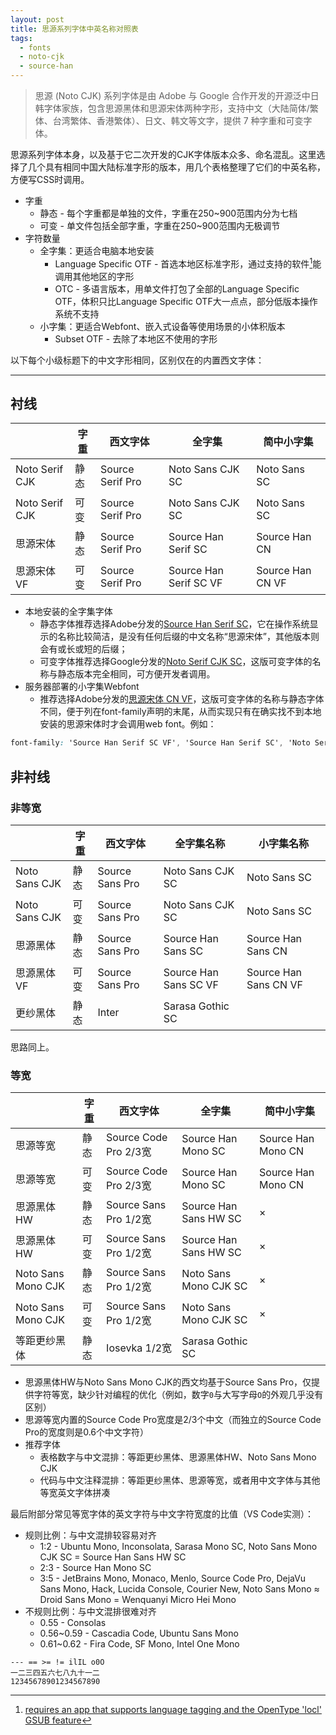 ```yaml
---
layout: post
title: 思源系列字体中英名称对照表
tags:
  - fonts
  - noto-cjk
  - source-han
---
```


> 思源 (Noto CJK) 系列字体是由 Adobe 与 Google 合作开发的开源泛中日韩字体家族，包含思源黑体和思源宋体两种字形，支持中文（大陆简体/繁体、台湾繁体、香港繁体）、日文、韩文等文字，提供 7 种字重和可变字体。

思源系列字体本身，以及基于它二次开发的CJK字体版本众多、命名混乱。这里选择了几个具有相同中国大陆标准字形的版本，用几个表格整理了它们的中英名称，方便写CSS时调用。

- 字重
	- 静态 - 每个字重都是单独的文件，字重在250~900范围内分为七档
	- 可变 - 单文件包括全部字重，字重在250~900范围内无极调节
- 字符数量
	- 全字集：更适合电脑本地安装
		- Language Specific OTF - 首选本地区标准字形，通过支持的软件[^1]能调用其他地区的字形
		- OTC - 多语言版本，用单文件打包了全部的Language Specific OTF，体积只比Language Specific OTF大一点点，部分低版本操作系统不支持
	- 小字集：更适合Webfont、嵌入式设备等使用场景的小体积版本
		- Subset OTF - 去除了本地区不使用的字形

[^1]: [requires an app that supports language tagging and the OpenType 'locl' GSUB feature](https://github.com/adobe-fonts/source-han-sans/tree/release?tab=readme-ov-file#language-specific-variable-fonts)

以下每个小级标题下的中文字形相同，区别仅在的内置西文字体：

---

## 衬线

|                | 字重  | 西文字体             | 全字集                    | 简中小字集            |
| -------------- | --- | ---------------- | ---------------------- | ---------------- |
| Noto Serif CJK | 静态  | Source Serif Pro | Noto Sans CJK SC       | Noto Sans SC     |
| Noto Serif CJK | 可变  | Source Serif Pro | Noto Sans CJK SC       | Noto Sans SC     |
| 思源宋体           | 静态  | Source Serif Pro | Source Han Serif SC    | Source Han CN    |
| 思源宋体 VF        | 可变  | Source Serif Pro | Source Han Serif SC VF | Source Han CN VF |

- 本地安装的全字集字体
	- 静态字体推荐选择Adobe分发的[Source Han Serif SC](https://github.com/adobe-fonts/source-han-serif/tree/release)，它在操作系统显示的名称比较简洁，是没有任何后缀的中文名称“思源宋体”，其他版本则会有或长或短的后缀；
	- 可变字体推荐选择Google分发的[Noto Serif CJK SC](https://github.com/notofonts/noto-cjk)，这版可变字体的名称与静态版本完全相同，可方便开发者调用。
- 服务器部署的小字集Webfont
    - 推荐选择Adobe分发的[思源宋体 CN VF](https://github.com/adobe-fonts/source-han-serif)，这版可变字体的名称与静态字体不同，便于列在font-family声明的末尾，从而实现只有在确实找不到本地安装的思源宋体时才会调用web font。例如：

``` CSS
font-family: 'Source Han Serif SC VF', 'Source Han Serif SC', 'Noto Serif CJK SC', 'Source Han Serif CN', 'Noto Serif SC', 'Source Han Serif CN VF', serif;
```

## 非衬线

### 非等宽

|               | 字重  | 西文字体            | 全字集名称                            | 小字集名称                 |
| ------------- | --- | --------------- | -------------------------------- | --------------------- |
| Noto Sans CJK | 静态  | Source Sans Pro | Noto Sans CJK SC                 | Noto Sans SC          |
| Noto Sans CJK | 可变  | Source Sans Pro | Noto Sans CJK SC                 | Noto Sans SC          |
| 思源黑体          | 静态  | Source Sans Pro | Source Han Sans SC               | Source Han Sans CN    |
| 思源黑体 VF       | 可变  | Source Sans Pro | Source Han Sans SC VF            | Source Han Sans CN VF |
| 更纱黑体          | 静态  | Inter           | Sarasa Gothic SC |                       |

思路同上。

### 等宽

|                    | 字重  | 西文字体                 | 全字集                   | 简中小字集              |
| ------------------ | --- | -------------------- | --------------------- | ------------------ |
| 思源等宽               | 静态  | Source Code Pro 2/3宽 | Source Han Mono SC    | Source Han Mono CN |
| 思源等宽               | 可变  | Source Code Pro 2/3宽 | Source Han Mono SC    | Source Han Mono CN |
| 思源黑体HW             | 静态  | Source Sans Pro 1/2宽 | Source Han Sans HW SC | ×                  |
| 思源黑体HW             | 可变  | Source Sans Pro 1/2宽 | Source Han Sans HW SC | ×                  |
| Noto Sans Mono CJK | 静态  | Source Sans Pro 1/2宽 | Noto Sans Mono CJK SC | ×                  |
| Noto Sans Mono CJK | 可变  | Source Sans Pro 1/2宽 | Noto Sans Mono CJK SC | ×                  |
| 等距更纱黑体             | 静态  | Iosevka 1/2宽         | Sarasa Gothic SC      |                    |

- 思源黑体HW与Noto Sans Mono CJK的西文均基于Source Sans Pro，仅提供字符等宽，缺少针对编程的优化（例如，数字`0`与大写字母`O`的外观几乎没有区别）
- 思源等宽内置的Source Code Pro宽度是2/3个中文（而独立的Source Code Pro的宽度则是0.6个中文字符）
- 推荐字体
	- 表格数字与中文混排：等距更纱黑体、思源黑体HW、Noto Sans Mono CJK
	- 代码与中文注释混排：等距更纱黑体、思源等宽，或者用中文字体与其他等宽英文字体拼凑

最后附部分常见等宽字体的英文字符与中文字符宽度的比值（VS Code实测）：

- 规则比例：与中文混排较容易对齐
	- 1:2 - Ubuntu Mono, Inconsolata, Sarasa Mono SC, Noto Sans Mono CJK SC = Source Han Sans HW SC
	- 2:3 - Source Han Mono SC
	- 3:5 - JetBrains Mono, Monaco, Menlo, Source Code Pro, DejaVu Sans Mono, Hack, Lucida Console, Courier New, Noto Sans Mono ≈ Droid Sans Mono = Wenquanyi Micro Hei Mono
- 不规则比例：与中文混排很难对齐
	- 0.55 - Consolas
	- 0.56~0.59 - Cascadia Code, Ubuntu Sans Mono
	- 0.61~0.62 - Fira Code, SF Mono, Intel One Mono

```
--- == >= != ilIL o0O
一二三四五六七八九十一二
12345678901234567890
```